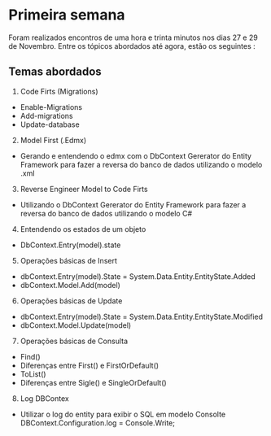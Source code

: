 # Primeira semana 

Foram realizados encontros de uma hora e trinta minutos nos dias 27 e 29 de Novembro. Entre os tópicos abordados até agora, estão os seguintes :

## Temas abordados

1. Code Firts (Migrations)
  * Enable-Migrations
  * Add-migrations
  * Update-database
2. Model First (.Edmx)
  * Gerando e entendendo o edmx com o DbContext Gererator do Entity Framework para fazer a reversa do banco de dados utilizando o modelo .xml
3. Reverse Engineer Model to Code Firts
  * Utilizando o DbContext Gererator do Entity Framework para fazer a reversa do banco de dados utilizando o modelo C#
4. Entendendo os estados de um objeto
  * DbContext.Entry(model).state 
5. Operações básicas de Insert
  * dbContext.Entry(model).State = System.Data.Entity.EntityState.Added 
  * dbContext.Model.Add(model)
6. Operações básicas de Update
  * dbContext.Entry(model).State = System.Data.Entity.EntityState.Modified 
  * dbContext.Model.Update(model)
7. Operações básicas de Consulta
  * Find()
  * Diferenças entre First() e FirstOrDefault()
  * ToList()
  * Diferenças entre Sigle() e SingleOrDefault()
8. Log DBContex
  * Utilizar o log do entity para exibir o SQL em modelo Consolte DBContext.Configuration.log = Console.Write; 
